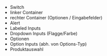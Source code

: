 - Switch
- linker Container
- rechter Container (Optionen / Eingabefelder)
- Alert
- Labeled Inputs
- Dropdown Inputs (Flagge/Farbe)
- Optionen
- Option Inputs (abh. von Options-Typ)
- Produktauswahl